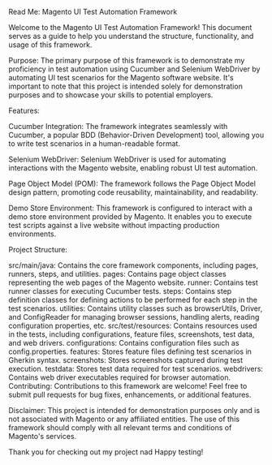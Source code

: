 Read Me: Magento UI Test Automation Framework

Welcome to the Magento UI Test Automation Framework! This document serves as a guide to help you understand the structure, functionality, and usage of this framework.

Purpose:
The primary purpose of this framework is to demonstrate my proficiency in test automation using Cucumber and Selenium WebDriver by automating UI test scenarios for the Magento software website. It's important to note that this project is intended solely for demonstration purposes and to showcase your skills to potential employers.

Features:

Cucumber Integration: The framework integrates seamlessly with Cucumber, a popular BDD (Behavior-Driven Development) tool, allowing you to write test scenarios in a human-readable format.

Selenium WebDriver: Selenium WebDriver is used for automating interactions with the Magento website, enabling robust UI test automation.

Page Object Model (POM): The framework follows the Page Object Model design pattern, promoting code reusability, maintainability, and readability.

Demo Store Environment: This framework is configured to interact with a demo store environment provided by Magento. It enables you to execute test scripts against a live website without impacting production environments.


Project Structure:

src/main/java: Contains the core framework components, including pages, runners, steps, and utilities.
pages: Contains page object classes representing the web pages of the Magento website.
runner: Contains test runner classes for executing Cucumber tests.
steps: Contains step definition classes for defining actions to be performed for each step in the test scenarios.
utilities: Contains utility classes such as browserUtils, Driver, and ConfigReader for managing browser sessions, handling alerts, reading configuration properties, etc.
src/test/resources: Contains resources used in the tests, including configurations, feature files, screenshots, test data, and web drivers.
configurations: Contains configuration files such as config.properties.
features: Stores feature files defining test scenarios in Gherkin syntax.
screenshots: Stores screenshots captured during test execution.
testdata: Stores test data required for test scenarios.
webdrivers: Contains web driver executables required for browser automation.
Contributing:
Contributions to this framework are welcome! Feel free to submit pull requests for bug fixes, enhancements, or additional features.


Disclaimer:
This project is intended for demonstration purposes only and is not associated with Magento or any affiliated entities. The use of this framework should comply with all relevant terms and conditions of Magento's services.

Thank you for checking out my project nad Happy testing!






